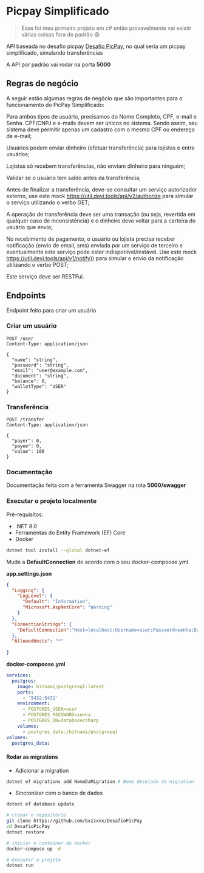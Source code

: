 # Picpay Simplificado 

>Esse foi meu primeiro projeto em c# então provavelmente vai existir várias coisas fora do padrão 😆

API baseada no desafio picpay 
[Desafio PicPay](https://github.com/PicPay/picpay-desafio-backend), no qual seria um picpay simplificado, simulando transferências

A API por padrão vai rodar na porta **5000**


## Regras de negócio
A seguir estão algumas regras de negócio que são importantes para o funcionamento do PicPay Simplificado:

Para ambos tipos de usuário, precisamos do Nome Completo, CPF, e-mail e Senha. CPF/CNPJ e e-mails devem ser únicos no sistema. Sendo assim, seu sistema deve permitir apenas um cadastro com o mesmo CPF ou endereço de e-mail;

Usuários podem enviar dinheiro (efetuar transferência) para lojistas e entre usuários;

Lojistas só recebem transferências, não enviam dinheiro para ninguém;

Validar se o usuário tem saldo antes da transferência;

Antes de finalizar a transferência, deve-se consultar um serviço autorizador externo, use este mock https://util.devi.tools/api/v2/authorize para simular o serviço utilizando o verbo GET;

A operação de transferência deve ser uma transação (ou seja, revertida em qualquer caso de inconsistência) e o dinheiro deve voltar para a carteira do usuário que envia;

No recebimento de pagamento, o usuário ou lojista precisa receber notificação (envio de email, sms) enviada por um serviço de terceiro e eventualmente este serviço pode estar indisponível/instável. Use este mock https://util.devi.tools/api/v1/notify)) para simular o envio da notificação utilizando o verbo POST;

Este serviço deve ser RESTFul.

## Endpoints
Endpoint feito para criar um usuário

### Criar um usuário
```http request
POST /user
Content-Type: application/json

{
  "name": "string",
  "password": "string",
  "email": "user@example.com",
  "document": "string",
  "balance": 0,
  "walletType": "USER"
}
```

### Transferência 


```http request
POST /transfer
Content-Type: application/json

{
  "payer": 0,
  "payee": 0,
  "value": 100
}
```




### Documentação

Documentação feita com a ferramenta Swagger na rota **5000/swagger**


### Executar o projeto localmente

Pré-requisitos: 
- .NET 8.0
- Ferramentas do Entity Framework (EF) Core
- Docker

```bash
dotnet tool install --global dotnet-ef
```

Mude a **DefaultConnection** de acordo com o seu docker-compoose.yml 

**app.settings.json**
```json
{
  "Logging": {
    "LogLevel": {
      "Default": "Information",
      "Microsoft.AspNetCore": "Warning"
    }
  },
  "ConnectionStrings": {
    "DefaultConnection":"Host=localhost;Username=user;Password=senha;Database=databasecsharp"
  },
  "AllowedHosts": "*"    
  
}
```

**docker-compoose.yml**
```yml
services:
  postgres:
    image: bitnami/postgresql:latest
    ports:
      - '5432:5432'
    environment:
      - POSTGRES_USER=user
      - POSTGRES_PASSWORD=senha
      - POSTGRES_DB=databasecsharp
    volumes:
      - postgres_data:/bitnami/postgresql
volumes:
  postgres_data:
```

#### Rodar as migrations

- Adicionar a migration
```bash
dotnet ef migrations add NomeDaMigration # Nome desejado da migration
```

- Sincronizar com o banco de dados

```bash
dotnet ef database update
```

```bash
# clonar o repositório
git clone https://github.com/bxzzxnx/DesafioPicPay
cd DesafioPicPay
dotnet restore

# iniciar o container do docker
docker-compose up -d

# executar o projeto
dotnet run
```
